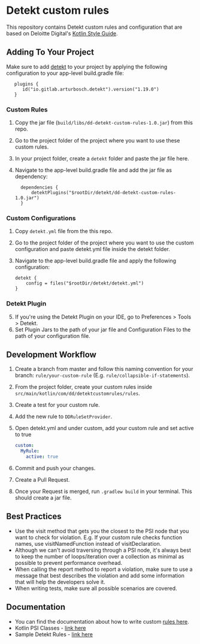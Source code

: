 # Detekt custom rules

This repository contains Detekt custom rules and configuration that are based on Deloitte Digital's [Kotlin Style Guide][kotlin_style_guide].

## Adding To Your Project
Make sure to add [detekt][detekt_quick_start] to your project by applying the following configuration to your app-level build.gradle file:

   ```
      plugins {
         id("io.gitlab.arturbosch.detekt").version("1.19.0")
      }
   ```
 
### Custom Rules
1. Copy the jar file (`build/libs/dd-detekt-custom-rules-1.0.jar`) from this repo.
2. Go to the project folder of the project where you want to use these custom rules.
3. In your project folder, create a `detekt` folder and paste the jar file here.
4. Navigate to the app-level build.gradle file and add the jar file as dependency:

    ```
      dependencies {
          detektPlugins("$rootDir/detekt/dd-detekt-custom-rules-1.0.jar")
      }
    ```

### Custom Configurations
1. Copy `detekt.yml` file from the this repo.
2. Go to the project folder of the project where you want to use the custom configuration and paste detekt.yml file inside the detekt folder.
3. Navigate to the app-level build.gradle file and apply the following configuration:

    ```
    detekt {
        config = files("$rootDir/detekt/detekt.yml")
    }
    ```
### Detekt Plugin
5. If you're using the Detekt Plugin on your IDE, go to Preferences > Tools > Detekt.
6. Set Plugin Jars to the path of your jar file and Configuration Files to the path of your configuration file.


## Development Workflow
1. Create a branch from master and follow this naming convention for your branch: `rule/your-custom-rule` (E.g. `rule/collapsible-if-statements`).
2. From the project folder, create your custom rules inside `src/main/kotlin/com/dd/detektcustomrules/rules`.
3. Create a test for your custom rule.
4. Add the new rule to `DDRuleSetProvider`.
5. Open detekt.yml and under custom, add your custom rule and set active to true

    ```yaml
    custom:
      MyRule:
        active: true
    ```

5. Commit and push your changes.
6. Create a Pull Request.
7. Once your Request is merged, run `.gradlew build` in your terminal. This should create a jar file.


## Best Practices
- Use the visit method that gets you the closest to the PSI node that you want to check for violation. E.g. If your custom rule checks function names, use visitNamedFunction instead of visitDeclaration.
- Although we can't avoid traversing through a PSI node, it's always best to keep the number of loops/iteration over a collection as minimal as possible to prevent performance overhead.
- When calling the report method to report a violation, make sure to use a message that best describes the violation and add some information that will help the developers solve it.
- When writing tests, make sure all possible scenarios are covered.

## Documentation
- You can find the documentation about how to write custom [rules here][custom_rule_documentation].
- Kotlin PSI Classes - [link here][kotlin_psi_classes]
- Sample Detekt Rules - [link here][sample_detekt_rules]

[sample_detekt_rules]: https://github.com/detekt/detekt/tree/main/detekt-rules-style/src/main/kotlin/io/gitlab/arturbosch/detekt/rules/style

[kotlin_psi_classes]: https://github.com/JetBrains/kotlin/tree/master/compiler/psi/src/org/jetbrains/kotlin/psi

[kotlin_style_guide]: https://hub.deloittedigital.com.au/wiki/display/MCD/Kotlin+Style+Guide

[create_template]: https://github.com/detekt/detekt-custom-rule-template/generate

[maven_central]: https://search.maven.org/

[custom_rule_documentation]: https://detekt.github.io/detekt/extensions.html

[jitpack]: https://jitpack.io/

[detekt_quick_start]: https://detekt.dev/index.html#quick-start-with-gradle
